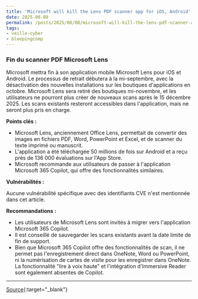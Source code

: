 ```yaml
---
title: 'Microsoft will kill the Lens PDF scanner app for iOS, Android'
date: 2025-08-08
permalink: /posts/2025/08/08/microsoft-will-kill-the-lens-pdf-scanner-app-for-ios-android/
tags:
- veille-cyber
- bleepingcomp
---
```

### Fin du scanner PDF Microsoft Lens

Microsoft mettra fin à son application mobile Microsoft Lens pour iOS et Android. Le processus de retrait débutera à la mi-septembre, avec la désactivation des nouvelles installations sur les boutiques d'applications en octobre. Microsoft Lens sera retiré des boutiques mi-novembre, et les utilisateurs ne pourront plus créer de nouveaux scans après le 15 décembre 2025. Les scans existants resteront accessibles dans l'application, mais ne seront plus pris en charge.

**Points clés :**

*   Microsoft Lens, anciennement Office Lens, permettait de convertir des images en fichiers PDF, Word, PowerPoint et Excel, et de scanner du texte imprimé ou manuscrit.
*   L'application a été téléchargée 50 millions de fois sur Android et a reçu près de 136 000 évaluations sur l'App Store.
*   Microsoft recommande aux utilisateurs de passer à l'application Microsoft 365 Copilot, qui offre des fonctionnalités similaires.

**Vulnérabilités :**

Aucune vulnérabilité spécifique avec des identifiants CVE n'est mentionnée dans cet article.

**Recommandations :**

*   Les utilisateurs de Microsoft Lens sont invités à migrer vers l'application Microsoft 365 Copilot.
*   Il est conseillé de sauvegarder les scans existants avant la date limite de fin de support.
*   Bien que Microsoft 365 Copilot offre des fonctionnalités de scan, il ne permet pas l'enregistrement direct dans OneNote, Word ou PowerPoint, ni la numérisation de cartes de visite pour les enregistrer dans OneNote. La fonctionnalité "lire à voix haute" et l'intégration d'Immersive Reader sont également absentes de Copilot.

---
[Source](https://www.bleepingcomputer.com/news/microsoft/microsoft-will-kill-the-microsoft-lens-pdf-scanner-app-for-ios-android-in-september/){:target="_blank"}
